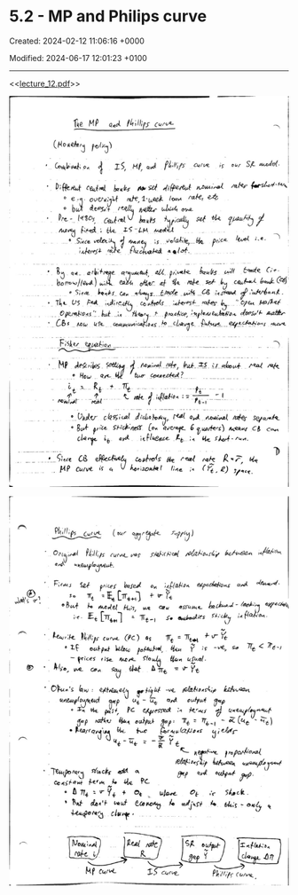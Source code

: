 # 5.2 - MP and Philips curve

Created: 2024-02-12 11:06:16 +0000

Modified: 2024-06-17 12:01:23 +0100

---

<<[lecture_12.pdf](../../media/lecture_12.pdf)>>



![](../../media/Year-1-Macro-5.2---MP-and-Philips-curve-image1.jpeg)



![](../../media/Year-1-Macro-5.2---MP-and-Philips-curve-image2.jpeg)





